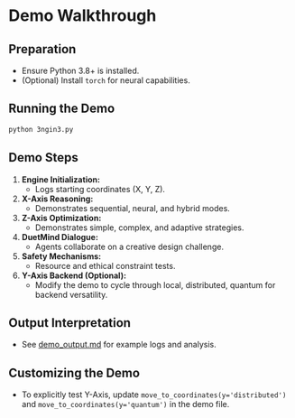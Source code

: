 # Demo Walkthrough

## Preparation

- Ensure Python 3.8+ is installed.
- (Optional) Install `torch` for neural capabilities.

## Running the Demo

```bash
python 3ngin3.py
```

## Demo Steps

1. **Engine Initialization:**  
   - Logs starting coordinates (X, Y, Z).
2. **X-Axis Reasoning:**  
   - Demonstrates sequential, neural, and hybrid modes.
3. **Z-Axis Optimization:**  
   - Demonstrates simple, complex, and adaptive strategies.
4. **DuetMind Dialogue:**  
   - Agents collaborate on a creative design challenge.
5. **Safety Mechanisms:**  
   - Resource and ethical constraint tests.
6. **Y-Axis Backend (Optional):**  
   - Modify the demo to cycle through local, distributed, quantum for backend versatility.

## Output Interpretation

- See [demo_output.md](../demo_output.md) for example logs and analysis.

## Customizing the Demo

- To explicitly test Y-Axis, update `move_to_coordinates(y='distributed')` and `move_to_coordinates(y='quantum')` in the demo file.
